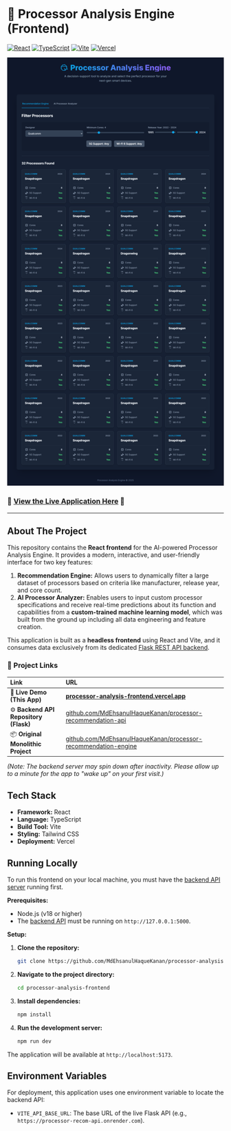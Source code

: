 # 🧠 Processor Analysis Engine (Frontend)

[![React][React-shield]][React-url]
[![TypeScript][TypeScript-shield]][TypeScript-url]
[![Vite][Vite-shield]][Vite-url]
[![Vercel][Vercel-shield]][Vercel-url]

<div align="center">
  <img alt="Project Screenshot" src="./processor_recom_engine.png" width="800">
</div>

### 🚀 [View the Live Application Here](https://processor-analysis-frontend.vercel.app/) 🚀

---

## About The Project

This repository contains the **React frontend** for the AI-powered Processor Analysis Engine. It provides a modern, interactive, and user-friendly interface for two key features:

1.  **Recommendation Engine:** Allows users to dynamically filter a large dataset of processors based on criteria like manufacturer, release year, and core count.
2.  **AI Processor Analyzer:** Enables users to input custom processor specifications and receive real-time predictions about its function and capabilities from a **custom-trained machine learning model**, which was built from the ground up including all data engineering and feature creation.

This application is built as a **headless frontend** using React and Vite, and it consumes data exclusively from its dedicated [Flask REST API backend](https://github.com/MdEhsanulHaqueKanan/processor-recommendation-api).

### 🔗 Project Links

| Link                               | URL                                                                                                         |
| :--------------------------------- | :---------------------------------------------------------------------------------------------------------- |
| 🚀 **Live Demo (This App)**        | **[processor-analysis-frontend.vercel.app](https://processor-analysis-frontend.vercel.app/)** |
| ⚙️ **Backend API Repository (Flask)** | [github.com/MdEhsanulHaqueKanan/processor-recommendation-api](https://github.com/MdEhsanulHaqueKanan/processor-recommendation-api)       |
| 📦 **Original Monolithic Project** | [github.com/MdEhsanulHaqueKanan/processor-recommendation-engine](https://github.com/MdEhsanulHaqueKanan/processor-recommendation-engine) |

*(Note: The backend server may spin down after inactivity. Please allow up to a minute for the app to "wake up" on your first visit.)*

## Tech Stack

*   **Framework:** React
*   **Language:** TypeScript
*   **Build Tool:** Vite
*   **Styling:** Tailwind CSS
*   **Deployment:** Vercel

## Running Locally

To run this frontend on your local machine, you must have the [backend API server](https://github.com/MdEhsanulHaqueKanan/processor-recommendation-api) running first.

**Prerequisites:**
*   Node.js (v18 or higher)
*   The [backend API](https://github.com/MdEhsanulHaqueKanan/processor-recommendation-api) must be running on `http://127.0.0.1:5000`.

**Setup:**

1.  **Clone the repository:**
    ```bash
    git clone https://github.com/MdEhsanulHaqueKanan/processor-analysis-frontend.git
    ```
2.  **Navigate to the project directory:**
    ```bash
    cd processor-analysis-frontend
    ```
3.  **Install dependencies:**
    ```bash
    npm install
    ```
4.  **Run the development server:**
    ```bash
    npm run dev
    ```

The application will be available at `http://localhost:5173`.

## Environment Variables

For deployment, this application uses one environment variable to locate the backend API:

*   `VITE_API_BASE_URL`: The base URL of the live Flask API (e.g., `https://processor-recom-api.onrender.com`).

[React-shield]: https://img.shields.io/badge/React-20232A?style=for-the-badge&logo=react&logoColor=61DAFB
[React-url]: https://reactjs.org/
[TypeScript-shield]: https://img.shields.io/badge/TypeScript-007ACC?style=for-the-badge&logo=typescript&logoColor=white
[TypeScript-url]: https://www.typescriptlang.org/
[Vite-shield]: https://img.shields.io/badge/Vite-646CFF?style=for-the-badge&logo=vite&logoColor=white
[Vite-url]: https://vitejs.dev/
[Vercel-shield]: https://img.shields.io/badge/Vercel-000000?style=for-the-badge&logo=vercel&logoColor=white
[Vercel-url]: https://vercel.com/
